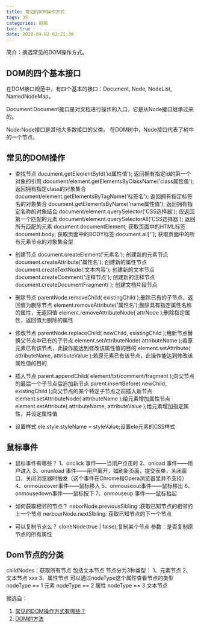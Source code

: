 ```yaml
---
title: 常见的DOM操作方式
tags: JS
categories: 前端
toc: true
date: 2020-04-02 02:21:30
---
```


简介：摘选常见的DOM操作方式。

<!-- more -->

## DOM的四个基本接口

在DOM接口规范中，有四个基本的接口：Document, Node, NodeList, NamedNodeMap。

Document:Document接口是对文档进行操作的入口，它是从Node接口继承过来的。

Node:Node接口是其他大多数接口的父类。 在DOM树中，Node接口代表了树中的一个节点。

## 常见的DOM操作

- 查找节点
document.getElementById('id属性值'); 返回拥有指定id的第一个对象的引用
document/element.getElementsByClassName('class属性值'); 返回拥有指定class的对象集合
document/element.getElementsByTagName('标签名'); 返回拥有指定标签名的对象集合
document.getElementsByName('name属性值'); 返回拥有指定名称的对象结合
document/element.querySelector('CSS选择器'); 仅返回第一个匹配的元素
document/element.querySelectorAll('CSS选择器'); 返回所有匹配的元素
document.documentElement; 获取页面中的HTML标签
document.body; 获取页面中的BODY标签
document.all[\'\']; 获取页面中的所有元素节点的对象集合型

- 创建节点
document.createElement('元素名'); 创建新的元素节点
document.createAttribute('属性名'); 创建新的属性节点
document.createTextNode('文本内容'); 创建新的文本节点
document.createComment('注释节点'); 创建新的注释节点
document.createDocumentFragment( ); 创建文档片段节点

- 删除节点
parentNode.removeChild( existingChild );删除已有的子节点，返回值为删除节点
element.removeAttribute('属性名');删除具有指定属性名称的属性，无返回值
element.removeAttributeNode( attrNode );删除指定属性，返回值为删除的属性

- 修改节点
parentNode.replaceChild( newChild, existingChild );用新节点替换父节点中已有的子节点
element.setAttributeNode( attributeName );若原元素已有该节点，此操作能达到修改该属性值的目的
element.setAttribute( attributeName, attributeValue );若原元素已有该节点，此操作能达到修改该属性值的目的

- 插入节点
parent.appendChild( element/txt/comment/fragment );向父节点的最后一个子节点后追加新节点
parent.insertBefore( newChild, existingChild );向父节点的某个特定子节点之前插入新节点
element.setAttributeNode( attributeName );给元素增加属性节点
element.setAttribute( attributeName, attributeValue );给元素增加指定属性，并设定属性值

- 设置样式
ele.style.styleName = styleValue;设置ele元素的CSS样式

## 鼠标事件
- 鼠标事件有哪些？
1、onclick 事件——当用户点击时
2、onload 事件——用户进入
3、onunload 事件——用户离开，如刷新页面，提交表单，关闭窗口，关闭浏览器时触发（这个事件在Chrome和Opera浏览器里并不支持）
4、onmouseover事件——鼠标移入
5、onmouseout事件——鼠标移出
6、onmousedown事件——鼠标按下
7、onmouseup 事件——鼠标抬起

- 如何获取相邻的节点？
neborNode.previousSibling :获取已知节点的相邻的上一个节点
nerbourNode.nextSlbling: 获取已知节点的下一个节点

- 可以复制节点么？
cloneNode(true | false);复制某个节点
参数：是否复制原节点的所有属性

## Dom节点的分类

childNodes：获取所有节点 包括文本节点
节点分为3种类型：
1、元素节点 
2、文本节点 xxx
3、属性节点 
可以通过nodeType这个属性查看节点的类型
nodeType == 1 元素
nodeType == 2 属性
nodeType == 3 文本节点


摘选自：
1. [常见的DOM操作方式有哪些？](https://blog.csdn.net/weixin_42276859/article/details/80901230)
2. [DOM的方法](https://blog.csdn.net/weixin_42276859/article/details/80901230)